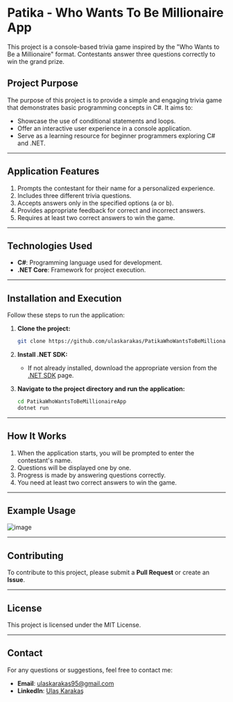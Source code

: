 # Patika - Who Wants To Be Millionaire App

This project is a console-based trivia game inspired by the "Who Wants to Be a Millionaire" format. Contestants answer three questions correctly to win the grand prize.


## Project Purpose

The purpose of this project is to provide a simple and engaging trivia game that demonstrates basic programming concepts in C#. It aims to:

- Showcase the use of conditional statements and loops.
- Offer an interactive user experience in a console application.
- Serve as a learning resource for beginner programmers exploring C# and .NET.

---

## Application Features

1. Prompts the contestant for their name for a personalized experience.
2. Includes three different trivia questions.
3. Accepts answers only in the specified options (a or b).
4. Provides appropriate feedback for correct and incorrect answers.
5. Requires at least two correct answers to win the game.

---

## Technologies Used
- **C#**: Programming language used for development.
- **.NET Core**: Framework for project execution.

---

## Installation and Execution
Follow these steps to run the application:

1. **Clone the project:**
   ```bash
   git clone https://github.com/ulaskarakas/PatikaWhoWantsToBeMillionaireApp.git
   ```
2. **Install .NET SDK:**
   - If not already installed, download the appropriate version from the [.NET SDK](https://dotnet.microsoft.com/download) page.

3. **Navigate to the project directory and run the application:**
   ```bash
   cd PatikaWhoWantsToBeMillionaireApp
   dotnet run
   ```

---

## How It Works

1. When the application starts, you will be prompted to enter the contestant's name.
2. Questions will be displayed one by one.
3. Progress is made by answering questions correctly.
4. You need at least two correct answers to win the game.

---

## Example Usage

![image](https://github.com/user-attachments/assets/2f0ec56d-9bcd-4b45-88c5-f2a92c8e552c)

---

## Contributing
To contribute to this project, please submit a **Pull Request** or create an **Issue**.

---

## License
This project is licensed under the MIT License.

---

## Contact
For any questions or suggestions, feel free to contact me:
- **Email**: [ulaskarakas95@gmail.com](mailto:ulaskarakas95@gmail.com)
- **LinkedIn**: [Ulaş Karakaş](https://www.linkedin.com/in/ulas-karakas/)
